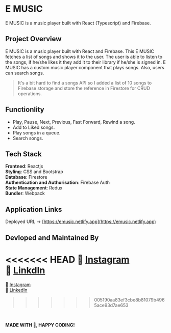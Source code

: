# E MUSIC

E MUSIC is a music player built with React (Typescript) and Firebase.

## Project Overview

E MUSIC is a music player built with React and Firebase. This E MUSIC fetches a list of songs and shows it to the user. The user is able to listen to the songs, if he/she likes it they add it to their library if he/she is signed in. E MUSIC has a custom music player component that plays songs. Also, users can search songs.
> It's a bit hard to find a songs API so I added a list of 10 songs to Firebase storage and store the reference in Firestore for CRUD operations.


## Functionlity

- Play, Pause, Next, Previous, Fast Forward, Rewind a song.
- Add to Liked songs.
- Play songs in a queue.
- Search songs.

## Tech Stack

<b>Frontned</b>: Reactjs
<br>
<b>Styling</b>: CSS and Bootstrap
<br>
<b>Database</b>: Firestore
<br>
<b>Authentication and Authorisation</b>: Firebase Auth
<br>
<b>State Management</b>: Redux
<br>
<b>Bundler</b>: Webpack
<br>

## Application Links

Deployed URL -> [https://emusic.netlify.app](https://emusic.netlify.app)
<br>

## Devloped and Maintained By

<<<<<<< HEAD
📸 [Instagram](https://www.instagram.com/lucifer_the_king/?hl=en) <br />
🧳 [LinkdIn](https://www.linkedin.com/in/nihal-ahamed-m-s-7b6808190/)
=======
📸 [Instagram](https://www.instagram.com/lucifer_the_king/?hl=en) <br /> 
🧳 [LinkedIn](https://www.linkedin.com/in/nihal-ahamed-m-s-7b6808190/)
>>>>>>> 005190aa83ef3cbe8b81079b4965ace93d7ae653
<br>

**MADE WITH 💖, HAPPY CODING!**
